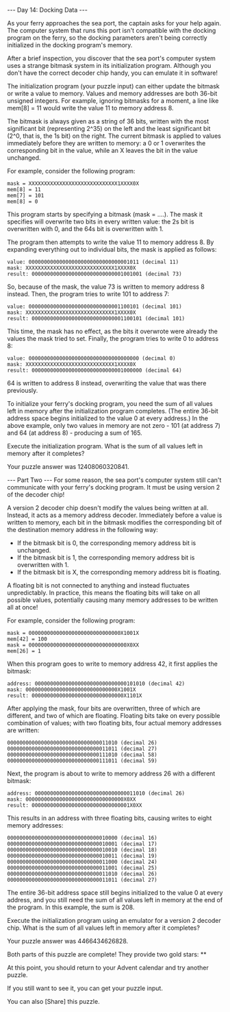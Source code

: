 --- Day 14: Docking Data ---

As your ferry approaches the sea port, the captain asks for your help again. The computer system that runs this port
isn't compatible with the docking program on the ferry, so the docking parameters aren't being correctly initialized in
the docking program's memory.

After a brief inspection, you discover that the sea port's computer system uses a strange bitmask system in its
initialization program. Although you don't have the correct decoder chip handy, you can emulate it in software!

The initialization program (your puzzle input) can either update the bitmask or write a value to memory. Values and
memory addresses are both 36-bit unsigned integers. For example, ignoring bitmasks for a moment, a line like mem[8] = 11
would write the value 11 to memory address 8.

The bitmask is always given as a string of 36 bits, written with the most significant bit (representing 2^35) on the
left and the least significant bit (2^0, that is, the 1s bit) on the right. The current bitmask is applied to values
immediately before they are written to memory: a 0 or 1 overwrites the corresponding bit in the value, while an X leaves
the bit in the value unchanged.

For example, consider the following program:

```
mask = XXXXXXXXXXXXXXXXXXXXXXXXXXXXX1XXXX0X
mem[8] = 11
mem[7] = 101
mem[8] = 0
```

This program starts by specifying a bitmask (mask = ....). The mask it specifies will overwrite two bits in every
written value: the 2s bit is overwritten with 0, and the 64s bit is overwritten with 1.

The program then attempts to write the value 11 to memory address 8. By expanding everything out to individual bits, the
mask is applied as follows:

```
value: 000000000000000000000000000000001011 (decimal 11)
mask: XXXXXXXXXXXXXXXXXXXXXXXXXXXXX1XXXX0X
result: 000000000000000000000000000001001001 (decimal 73)
```

So, because of the mask, the value 73 is written to memory address 8 instead. Then, the program tries to write 101 to
address 7:

```
value: 000000000000000000000000000001100101 (decimal 101)
mask: XXXXXXXXXXXXXXXXXXXXXXXXXXXXX1XXXX0X
result: 000000000000000000000000000001100101 (decimal 101)
```

This time, the mask has no effect, as the bits it overwrote were already the values the mask tried to set. Finally, the
program tries to write 0 to address 8:

```
value: 000000000000000000000000000000000000 (decimal 0)
mask: XXXXXXXXXXXXXXXXXXXXXXXXXXXXX1XXXX0X
result: 000000000000000000000000000001000000 (decimal 64)
```

64 is written to address 8 instead, overwriting the value that was there previously.

To initialize your ferry's docking program, you need the sum of all values left in memory after the initialization
program completes. (The entire 36-bit address space begins initialized to the value 0 at every address.) In the above
example, only two values in memory are not zero - 101 (at address 7) and 64 (at address 8) - producing a sum of 165.

Execute the initialization program. What is the sum of all values left in memory after it completes?

Your puzzle answer was 12408060320841.

--- Part Two --- For some reason, the sea port's computer system still can't communicate with your ferry's docking
program. It must be using version 2 of the decoder chip!

A version 2 decoder chip doesn't modify the values being written at all. Instead, it acts as a memory address decoder.
Immediately before a value is written to memory, each bit in the bitmask modifies the corresponding bit of the
destination memory address in the following way:

- If the bitmask bit is 0, the corresponding memory address bit is unchanged.
- If the bitmask bit is 1, the corresponding memory address bit is overwritten with 1.
- If the bitmask bit is X, the corresponding memory address bit is floating.

A floating bit is not connected to anything and instead fluctuates unpredictably. In practice, this means the floating
bits will take on all possible values, potentially causing many memory addresses to be written all at once!

For example, consider the following program:

```
mask = 000000000000000000000000000000X1001X
mem[42] = 100
mask = 00000000000000000000000000000000X0XX
mem[26] = 1
```

When this program goes to write to memory address 42, it first applies the bitmask:

```
address: 000000000000000000000000000000101010 (decimal 42)
mask: 000000000000000000000000000000X1001X
result: 000000000000000000000000000000X1101X
```

After applying the mask, four bits are overwritten, three of which are different, and two of which are floating.
Floating bits take on every possible combination of values; with two floating bits, four actual memory addresses are
written:

```
000000000000000000000000000000011010 (decimal 26)
000000000000000000000000000000011011 (decimal 27)
000000000000000000000000000000111010 (decimal 58)
000000000000000000000000000000111011 (decimal 59)
```

Next, the program is about to write to memory address 26 with a different bitmask:

```
address: 000000000000000000000000000000011010 (decimal 26)
mask: 00000000000000000000000000000000X0XX
result: 00000000000000000000000000000001X0XX
```

This results in an address with three floating bits, causing writes to eight memory addresses:

```
000000000000000000000000000000010000 (decimal 16)
000000000000000000000000000000010001 (decimal 17)
000000000000000000000000000000010010 (decimal 18)
000000000000000000000000000000010011 (decimal 19)
000000000000000000000000000000011000 (decimal 24)
000000000000000000000000000000011001 (decimal 25)
000000000000000000000000000000011010 (decimal 26)
000000000000000000000000000000011011 (decimal 27)
```

The entire 36-bit address space still begins initialized to the value 0 at every address, and you still need the sum of
all values left in memory at the end of the program. In this example, the sum is 208.

Execute the initialization program using an emulator for a version 2 decoder chip. What is the sum of all values left in
memory after it completes?

Your puzzle answer was 4466434626828.

Both parts of this puzzle are complete! They provide two gold stars: \*\*

At this point, you should return to your Advent calendar and try another puzzle.

If you still want to see it, you can get your puzzle input.

You can also [Share] this puzzle.
